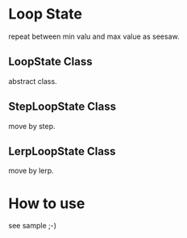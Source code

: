 # Loop State

repeat between min valu and max value as seesaw.

## LoopState Class
abstract class.

## StepLoopState Class
move by step.

## LerpLoopState Class
move by lerp.

# How to use
see sample ;-)